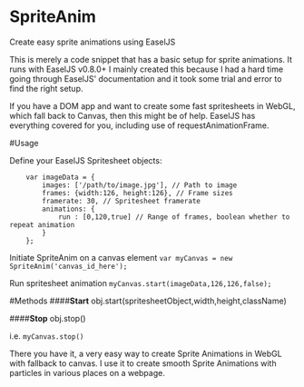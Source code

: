 # SpriteAnim
Create easy sprite animations using EaselJS

This is merely a code snippet that has a basic setup for sprite
animations. It runs with EaselJS v0.8.0+
I mainly created this because I had a hard time going through
EaselJS' documentation and it took some trial and error to find 
the right setup.

If you have a DOM app and want to create some fast spritesheets
in WebGL, which fall back to Canvas, then this might be of help.
EaselJS has everything covered for you, including use of 
requestAnimationFrame.

#Usage

Define your EaselJS Spritesheet objects:
```
    var imageData = {
        images: ['/path/to/image.jpg'], // Path to image
        frames: {width:126, height:126}, // Frame sizes
        framerate: 30, // Spritesheet framerate
        animations: {
            run : [0,120,true] // Range of frames, boolean whether to repeat animation
        }
    };
```
Initiate SpriteAnim on a canvas element
`var myCanvas = new SpriteAnim('canvas_id_here');`

Run spritesheet animation
`myCanvas.start(imageData,126,126,false);`

#Methods
####**Start**
obj.start(spritesheetObject,width,height,className)

####**Stop**
obj.stop()

i.e. `myCanvas.stop()`


There you have it, a very easy way to create Sprite Animations in WebGL with fallback to canvas.
I use it to create smooth Sprite Animations with particles in various places on a webpage.
